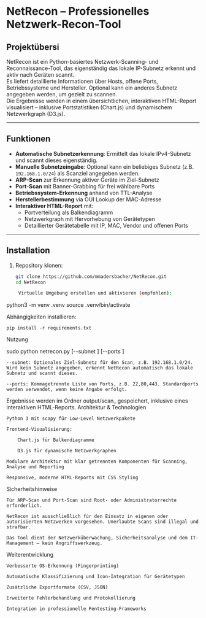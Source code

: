 # NetRecon – Professionelles Netzwerk-Recon-Tool

## Projektübersi

NetRecon ist ein Python-basiertes Netzwerk-Scanning- und Reconnaissance-Tool, das eigenständig das lokale IP-Subnetz erkennt und aktiv nach Geräten scannt.  
Es liefert detaillierte Informationen über Hosts, offene Ports, Betriebssysteme und Hersteller. Optional kann ein anderes Subnetz angegeben werden, um gezielt zu scannen.  
Die Ergebnisse werden in einem übersichtlichen, interaktiven HTML-Report visualisiert – inklusive Portstatistiken (Chart.js) und dynamischem Netzwerkgraph (D3.js).

---

## Funktionen

- **Automatische Subnetzerkennung**: Ermittelt das lokale IPv4-Subnetz und scannt dieses eigenständig.  
- **Manuelle Subnetzeingabe**: Optional kann ein beliebiges Subnetz (z.B. `192.168.1.0/24`) als Scanziel angegeben werden.  
- **ARP-Scan** zur Erkennung aktiver Geräte im Ziel-Subnetz  
- **Port-Scan** mit Banner-Grabbing für frei wählbare Ports  
- **Betriebssystem-Erkennung** anhand von TTL-Analyse  
- **Herstellerbestimmung** via OUI Lookup der MAC-Adresse  
- **Interaktiver HTML-Report** mit:  
  - Portverteilung als Balkendiagramm  
  - Netzwerkgraph mit Hervorhebung von Gerätetypen  
  - Detaillierter Gerätetabelle mit IP, MAC, Vendor und offenen Ports

---

## Installation

1. Repository klonen:  
   ```bash
   git clone https://github.com/mmadersbacher/NetRecon.git
   cd NetRecon

    Virtuelle Umgebung erstellen und aktivieren (empfohlen):

python3 -m venv .venv
source .venv/bin/activate

Abhängigkeiten installieren:

    pip install -r requirements.txt

Nutzung

sudo python netrecon.py [--subnet <SUBNET>] [--ports <PORTS>]

    --subnet: Optionales Ziel-Subnetz für den Scan, z.B. 192.168.1.0/24. Wird kein Subnetz angegeben, erkennt NetRecon automatisch das lokale Subnetz und scannt dieses.

    --ports: Kommagetrennte Liste von Ports, z.B. 22,80,443. Standardports werden verwendet, wenn keine Angabe erfolgt.

Ergebnisse werden im Ordner output/scan_<TIMESTAMP> gespeichert, inklusive eines interaktiven HTML-Reports.
Architektur & Technologien

    Python 3 mit scapy für Low-Level Netzwerkpakete

    Frontend-Visualisierung:

        Chart.js für Balkendiagramme

        D3.js für dynamische Netzwerkgraphen

    Modulare Architektur mit klar getrennten Komponenten für Scanning, Analyse und Reporting

    Responsive, moderne HTML-Reports mit CSS Styling

Sicherheitshinweise

    Für ARP-Scan und Port-Scan sind Root- oder Administratorrechte erforderlich.

    NetRecon ist ausschließlich für den Einsatz in eigenen oder autorisierten Netzwerken vorgesehen. Unerlaubte Scans sind illegal und strafbar.

    Das Tool dient der Netzwerküberwachung, Sicherheitsanalyse und dem IT-Management – kein Angriffswerkzeug.

Weiterentwicklung

    Verbesserte OS-Erkennung (Fingerprinting)

    Automatische Klassifizierung und Icon-Integration für Gerätetypen

    Zusätzliche Exportformate (CSV, JSON)

    Erweiterte Fehlerbehandlung und Protokollierung

    Integration in professionelle Pentesting-Frameworks

